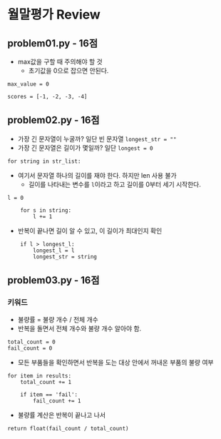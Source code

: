 # 월말평가 Review

## problem01.py - 16점

- max값을 구할 때 주의해야 할 것
    - 초기값을 0으로 잡으면 안된다.

```
max_value = 0

scores = [-1, -2, -3, -4]
```

## problem02.py - 16점

- 가장 긴 문자열이 누굴까? 일단 빈 문자열 `longest_str = ""`
- 가장 긴 문자열은 길이가 몇일까? 일단 `longest = 0`

```
for string in str_list:
```

- 여기서 문자열 하나의 길이를 재야 한다. 하지만 len 사용 불가
    - 길이를 나타내는 변수를 `l`이라고 하고 길이를 0부터 세기 시작한다.

```
l = 0

    for s in string:
        l += 1
```

- 반복이 끝나면 길이 알 수 있고, 이 길이가 최대인지 확인

```
    if l > longest_l:
        longest_l = l
        longest_str = string
```

## problem03.py - 16점

### 키워드

- 불량률 = 불량 개수 / 전체 개수
- 반복을 돌면서 전체 개수와 불량 개수 알아야 함.

```
total_count = 0
fail_count = 0
```

- 모든 부품들을 확인하면서 반복을 도는 대상 안에서 꺼내온 부품의 불량 여부

```
for item in results:
    total_count += 1
    
    if item == 'fail':
        fail_count += 1
```

- 불량률 계산은 반복이 끝나고 나서

```
return float(fail_count / total_count)